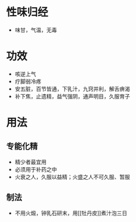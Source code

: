 # 性味归经
- 味甘，气温，无毒
# 功效
- 咳逆上气
- 疗脚弱冷疼
- 安五脏，百节皆通，下乳汁，九窍并利，解舌痹渴
- 补下焦，止遗精，益气强阴，通声明目，久服育子
# 用法
## 专能化精
- 精少者最宜用
- 必须用于补药之中
- 火衰之人，久服以益精；火盛之人不可久服、暂服
## 制法
- 不用火煅，钟乳石研末，用[[牡丹皮]]煮汁泡三日